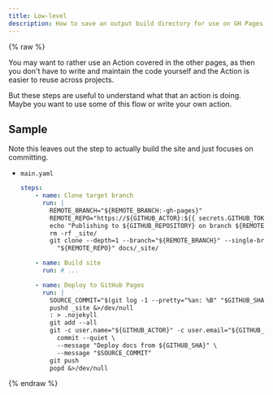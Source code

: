 ```yaml
---
title: Low-level
description: How to save an output build directory for use on GH Pages, using steps without Actions
---
```


{% raw %}

You may want to rather use an Action covered in the other pages, as then you don't have to write and maintain the code yourself and the Action is easier to reuse across projects.

But these steps are useful to understand what that an action is doing. Maybe you want to use some of this flow or write your own action.


## Sample

Note this leaves out the step to actually build the site and just focuses on committing.

- `main.yaml`
    ```yaml
    steps:
        - name: Clone target branch
          run: |
            REMOTE_BRANCH="${REMOTE_BRANCH:-gh-pages}"
            REMOTE_REPO="https://${GITHUB_ACTOR}:${{ secrets.GITHUB_TOKEN }}@github.com/${GITHUB_REPOSITORY}.git"
            echo "Publishing to ${GITHUB_REPOSITORY} on branch ${REMOTE_BRANCH}"
            rm -rf _site/
            git clone --depth=1 --branch="${REMOTE_BRANCH}" --single-branch --no-checkout \
              "${REMOTE_REPO}" docs/_site/

        - name: Build site
          run: # ...

        - name: Deploy to GitHub Pages
          run: |
            SOURCE_COMMIT="$(git log -1 --pretty="%an: %B" "$GITHUB_SHA")"
            pushd _site &>/dev/null
            : > .nojekyll
            git add --all
            git -c user.name="${GITHUB_ACTOR}" -c user.email="${GITHUB_ACTOR}@users.noreply.github.com" \
              commit --quiet \
              --message "Deploy docs from ${GITHUB_SHA}" \
              --message "$SOURCE_COMMIT"
            git push
            popd &>/dev/null
    ```

{% endraw %}
